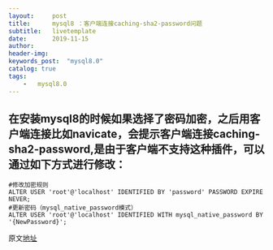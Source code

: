 ```yaml
---  
layout:     post
title:      mysql8 ：客户端连接caching-sha2-password问题
subtitle:   livetemplate
date:       2019-11-15
author:     
header-img: 
keywords_post:  "mysql8.0"
catalog: true
tags:
    -   mysql8.0
---  
```


## 在安装mysql8的时候如果选择了密码加密，之后用客户端连接比如navicate，会提示客户端连接caching-sha2-password,是由于客户端不支持这种插件，可以通过如下方式进行修改：
```
#修改加密规则  
ALTER USER 'root'@'localhost' IDENTIFIED BY 'password' PASSWORD EXPIRE NEVER; 
#更新密码（mysql_native_password模式）    
ALTER USER 'root'@'localhost' IDENTIFIED WITH mysql_native_password BY '{NewPassword}';
```
原文[地址](https://www.cnblogs.com/xieshuang/p/9028362.html)